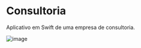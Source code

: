 # Consultoria

Aplicativo em Swift de uma empresa de consultoria.

![image](https://user-images.githubusercontent.com/76667230/160472588-f1fcd6c9-2ea2-49e4-aa4e-d0545179076c.png)

